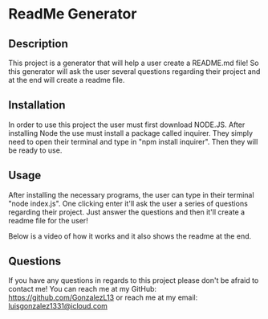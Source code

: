 # **ReadMe Generator**
## Description
This project is a generator that will help a user create a README.md file! So this generator will ask the user several questions regarding their project and at the end will create a readme file. 

## Installation
In order to use this project the user must first download NODE.JS. After installing Node the use must install a package called inquirer. They simply need to open their terminal and type in "npm install inquirer". Then they will be ready to use.

## Usage
After installing the necessary programs, the user can type in their terminal "node index.js". One clicking enter it'll ask the user a series of questions regarding their project. Just answer the questions and then it'll create a readme file for the user!

Below is a video of how it works and it also shows the readme at the end.



## Questions
If you have any questions in regards to this project please don't be afraid to contact me!
You can reach me at my GitHub: https://github.com/GonzalezL13
or reach me at my email: 
luisgonzalez1331@icloud.com